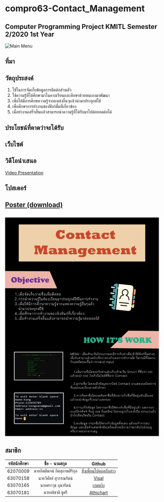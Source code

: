 
# compro63-Contact_Management
Computer Programming Project KMITL Semester 2/2020 1st Year
---
![Main Menu](https://cdn.discordapp.com/attachments/834644991733268511/838344846409596928/unknown.png)
## ที่มา
## วัตถุประสงค์
1. ใช้ในการจัดเก็บข้อมูลการติดต่อส่วนตัว
2. ใช้ความรู้ที่ได้ศึกษามาในคาบเรียนเเละศึกษาด้วยตนเองมาพัฒนา
3. เพี่อให้มีการศึกษความรู้จากเเหล่งอื่นๆเเล้วนำมาประยุกต์ใช้
4. เพื่อศึกษาการทำงานของฟังก์ชั้นที่เกี่ยวข้อง
5. เมื่อทำงานเสร็จสิ้นเเล้วสามารถนําความรู้ที่ได้รับมาไปต่อยอดต่อได้
## ประโยชน์ที่คาดว่าจะได้รับ
## เว็บไซต์

## วิดีโอนำเสนอ
[Video Presentation](https://www.youtube.com/watch?v=NDe-3nXUXG4)
## โปสเตอร์
[Poster (download)](https://github.com/63070158/compro63-Contact_Management/blob/main/poster_contact.jpg)
---
![Poster](https://github.com/63070158/compro63-Contact_Management/blob/main/poster_contact.jpg)
---
สมาชิก
---

| รหัสนักศึกษา | ชื่อ - นามสกุล | Github |
| :--------: | :--------: | :---------: |
|   62070009   |   นายกิตติพจน์ กิตสุภาพสิริกุล   |   [ทิ้งเพื่อนไปคอลกับสาว](https://github.com/prcyyy)   |
|   63070158   |   นายวิศัลย์ สุวรรณรัตน์   |  [Visal](https://github.com/63070158)   |
|   63070165   |   นายศราวุธ อุนารัตน์   |   [เกมหงิง](https://github.com/63070052)   |
|   63070181   |   นายอธิชาติ ชูศรี   |   [Athichart](https://github.com/Athichart)   |
